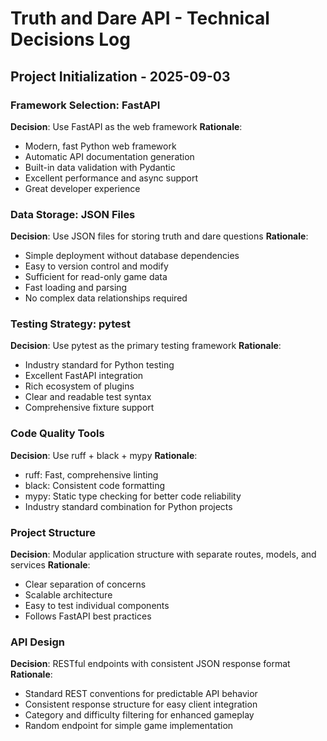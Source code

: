 # Truth and Dare API - Technical Decisions Log

## Project Initialization - 2025-09-03

### Framework Selection: FastAPI
**Decision**: Use FastAPI as the web framework
**Rationale**: 
- Modern, fast Python web framework
- Automatic API documentation generation
- Built-in data validation with Pydantic
- Excellent performance and async support
- Great developer experience

### Data Storage: JSON Files
**Decision**: Use JSON files for storing truth and dare questions
**Rationale**:
- Simple deployment without database dependencies
- Easy to version control and modify
- Sufficient for read-only game data
- Fast loading and parsing
- No complex data relationships required

### Testing Strategy: pytest
**Decision**: Use pytest as the primary testing framework
**Rationale**:
- Industry standard for Python testing
- Excellent FastAPI integration
- Rich ecosystem of plugins
- Clear and readable test syntax
- Comprehensive fixture support

### Code Quality Tools
**Decision**: Use ruff + black + mypy
**Rationale**:
- ruff: Fast, comprehensive linting
- black: Consistent code formatting
- mypy: Static type checking for better code reliability
- Industry standard combination for Python projects

### Project Structure
**Decision**: Modular application structure with separate routes, models, and services
**Rationale**:
- Clear separation of concerns
- Scalable architecture
- Easy to test individual components
- Follows FastAPI best practices

### API Design
**Decision**: RESTful endpoints with consistent JSON response format
**Rationale**:
- Standard REST conventions for predictable API behavior
- Consistent response structure for easy client integration
- Category and difficulty filtering for enhanced gameplay
- Random endpoint for simple game implementation